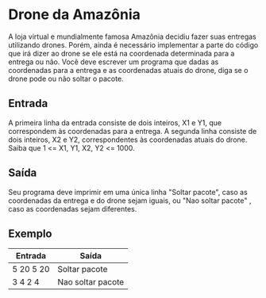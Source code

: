 # Drone da Amazônia

A loja virtual e mundialmente famosa Amazônia decidiu fazer suas entregas utilizando drones. Porém, ainda é necessário implementar a parte do código que irá dizer ao drone se ele está na coordenada determinada para a entrega ou não. Você deve escrever um programa que dadas as coordenadas para a entrega e as coordenadas atuais do drone, diga se o drone pode ou não soltar o pacote.

## Entrada

A primeira linha da entrada consiste de dois inteiros, X1 e Y1, que correspondem às coordenadas para a entrega. A segunda linha consiste de dois inteiros, X2 e Y2, correspondentes às coordenadas atuais do drone. Saiba que 1 <= X1, Y1, X2, Y2 <= 1000.

## Saída

Seu programa deve imprimir em uma única linha "Soltar pacote", caso as coordenadas da entrega e do drone sejam iguais, ou "Nao soltar pacote" , caso as coordenadas sejam diferentes.

## Exemplo

| Entrada   | Saída             |
| --------- | ----------------- |
| 5 20 5 20 | Soltar pacote     |
| 3 4 2 4   | Nao soltar pacote |
